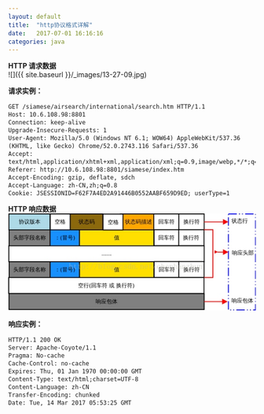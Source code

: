 ```yaml
---
layout: default
title:  "http协议格式详解"
date:   2017-07-01 16:16:16
categories: java
---
```

**HTTP 请求数据**  
![]({{ site.baseurl }}/_images/13-27-09.jpg)

**请求实例：**  
```
GET /siamese/airsearch/international/search.htm HTTP/1.1
Host: 10.6.108.98:8801
Connection: keep-alive
Upgrade-Insecure-Requests: 1
User-Agent: Mozilla/5.0 (Windows NT 6.1; WOW64) AppleWebKit/537.36 (KHTML, like Gecko) Chrome/52.0.2743.116 Safari/537.36
Accept: text/html,application/xhtml+xml,application/xml;q=0.9,image/webp,*/*;q=0.8
Referer: http://10.6.108.98:8801/siamese/index.htm
Accept-Encoding: gzip, deflate, sdch
Accept-Language: zh-CN,zh;q=0.8
Cookie: JSESSIONID=F62F7A4ED2A91446B0552AABF659D9ED; userType=1
```

**HTTP 响应数据**  
![](/_images/13-31-09.jpg)

**响应实例：**  
```
HTTP/1.1 200 OK
Server: Apache-Coyote/1.1
Pragma: No-cache
Cache-Control: no-cache
Expires: Thu, 01 Jan 1970 00:00:00 GMT
Content-Type: text/html;charset=UTF-8
Content-Language: zh-CN
Transfer-Encoding: chunked
Date: Tue, 14 Mar 2017 05:53:25 GMT
```